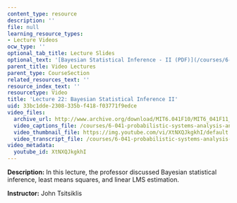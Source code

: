 ```yaml
---
content_type: resource
description: ''
file: null
learning_resource_types:
- Lecture Videos
ocw_type: ''
optional_tab_title: Lecture Slides
optional_text: '[Bayesian Statistical Inference - II (PDF)](/courses/6-041-probabilistic-systems-analysis-and-applied-probability-fall-2010/resources/mit6_041f10_l22)'
parent_title: Video Lectures
parent_type: CourseSection
related_resources_text: ''
resource_index_text: ''
resourcetype: Video
title: 'Lecture 22: Bayesian Statistical Inference II'
uid: 33bc1dde-2308-335b-f418-f03771f9edce
video_files:
  archive_url: http://www.archive.org/download/MIT6.041F10/MIT6_041F11_lec22_300k.mp4
  video_captions_file: /courses/6-041-probabilistic-systems-analysis-and-applied-probability-fall-2010/410ff7b307665922a7a06ee4a0599425_XtNXQJkgkhI.vtt
  video_thumbnail_file: https://img.youtube.com/vi/XtNXQJkgkhI/default.jpg
  video_transcript_file: /courses/6-041-probabilistic-systems-analysis-and-applied-probability-fall-2010/85259982fe803a68a0d5ae5975da1cb3_XtNXQJkgkhI.pdf
video_metadata:
  youtube_id: XtNXQJkgkhI
---
```


**Description:** In this lecture, the professor discussed Bayesian statistical inference, least means squares, and linear LMS estimation.

**Instructor:** John Tsitsiklis